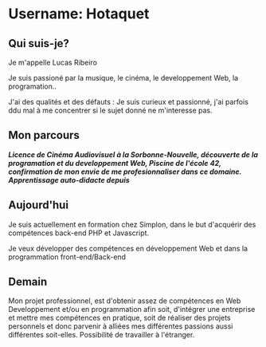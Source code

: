 # Username: Hotaquet
## Qui suis-je? 

Je m'appelle Lucas Ribeiro

Je suis passioné par la musique, le cinéma, le developpement Web, la programation..

J'ai des qualités et des défauts : Je suis curieux et passionné, j'ai parfois ddu mal à me concentrer si le sujet donné ne m'interesse pas.


## Mon parcours

***Licence de Cinéma Audiovisuel à la Sorbonne-Nouvelle, découverte de la programation et du developpement Web, Piscine de l'école 42, confirmation de mon envie de me profesionnaliser dans ce domaine. Apprentissage auto-didacte depuis***


## Aujourd'hui

Je suis actuellement en formation chez Simplon, dans le but d'acquérir des compétences back-end PHP et Javascript.


Je veux développer des compétences en développement Web et dans la programmation front-end/Back-end 

## Demain

Mon projet professionnel, est d'obtenir assez de compétences en Web Developpement et/ou en programmation afin soit, d'intégrer une entreprise et mettre mes compétences en pratique, soit de réaliser des projets personnels et donc parvenir à alliées mes différentes passions aussi différentes soit-elles.
Possibilité de travailler à l'étranger.

